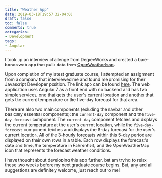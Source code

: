 ```yaml
---
title: "Weather App"
date: 2019-03-18T19:57:32-04:00
draft: false
toc: false
comments: true
categories:
- Development
tags:
- Angular
---
```

I took up an interview challenge from DegreeWorks and created a bare-bones web app that pulls data from [OpenWeatherMap](https://openweathermap.org/).
<!--more-->
Upon completion of my latest graduate course, I attempted an assignment from a company that interviewed me and found me promising for their Javascript Developer position. The link app can be found [here](https://github.com/hydure/weatherApp). The web application uses Angular 7 as a front end with no backend and has two simple services, one that gets the user's current location and another that gets the current temperature or the five-day forecast for that area.

There are also two main components (exluding the navbar and other basically essential components): the `current-day` component and the `five-day-forecast` component. The `current-day` component fetches and displays the current temperature at the user's current location, while the `five-day-forecast` component fetches and displays the 5-day forecast for the user's current location. All of the 3-hourly forecasts within this 5-day period are displayed on their own rows in a table. Each row displays the forecast's date and time, the temperature in Fahrenheit, and the OpenWeatherMap icon that represents the forecast weather conditions.

I have thought about developing this app further, but am trying to relax these two weeks before my next graduate course begins. But, any and all suggestions are definitely welcome, just reach out to me!